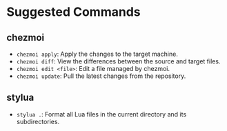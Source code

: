 
# Suggested Commands

## chezmoi

*   `chezmoi apply`: Apply the changes to the target machine.
*   `chezmoi diff`: View the differences between the source and target files.
*   `chezmoi edit <file>`: Edit a file managed by chezmoi.
*   `chezmoi update`: Pull the latest changes from the repository.

## stylua

*   `stylua .`: Format all Lua files in the current directory and its subdirectories.
